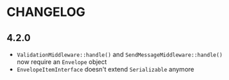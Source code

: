 CHANGELOG
=========

4.2.0
-----

 * `ValidationMiddleware::handle()` and `SendMessageMiddleware::handle()` now require an `Envelope` object
 * `EnvelopeItemInterface` doesn't extend `Serializable` anymore
